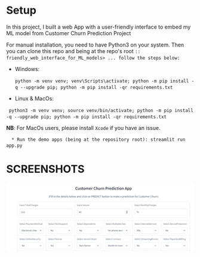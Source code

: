 # Setup



In this project, I built a web App with a user-friendly interface to embed my ML model from Customer Churn Prediction Project


For manual installation, you need to have Python3 on your system. Then you can clone this repo and being at the repo's root `:: friendly_web_interface_for_ML_models> ... follow the steps below:
`
* Windows:

  `python -m venv venv; venv\Scripts\activate; python -m pip install -q --upgrade pip; python -m pip install -qr requirements.txt ` 
  
  
* Linux & MacOs:

 ` python3 -m venv venv; source venv/bin/activate; python -m pip install -q --upgrade pip; python -m pip install -qr requirements.txt`  
  
**NB**: For MacOs users, please install `Xcode` if you have an issue.

      * Run the demo apps (being at the repository root): streamlit run app.py

# SCREENSHOTS

![Screenshot 1](https://github.com/Gyimah3/Gradio_App-For-ML-Project/blob/main/gradio_screenshot/Screenshot%202023-01-01%20095302.png)
